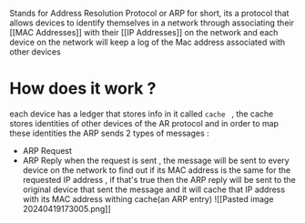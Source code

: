 Stands for Address Resolution Protocol or ARP for short, its a protocol that allows devices to identify themselves in a network through associating their [[MAC Addresses]] with their [[IP Addresses]] on the network and each device on the network will keep a log of the Mac address associated  with other devices 
# How does it work ? 
each device has a ledger that stores info in it called ``cache `` , the cache stores identities of other devices of the AR protocol 
and in order to map these identities  the ARP sends 2 types of messages : 
- ARP Request 
- ARP Reply 
when the request is sent , the message will be sent to every device on the network to find out if its MAC address is the same for the requested IP address , if that's true then the ARP reply will be sent to the original device that sent the message and it will cache that IP address with its MAC address withing cache(an ARP entry)
![[Pasted image 20240419173005.png]]
